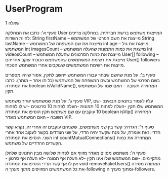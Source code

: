 # UserProgram
שאלה 1: 

סעיף א': 
כתבו את המחלקה User המייצגת משתמש ברשת חברתית. 
במחלקה צריכים להיות השדות: 
String firstName – מייצגת את השם הפרטי של המשתמש
String lastName – מייצגת את שם המשפחה של המשתמש
int age – מייצגת את גיל המשתמש
int imagesCount – מייצגת את כמות התמונות שהעלה המשתמש
int videosCount – מייצגת את כמות הסרטונים שהעלה המשתמש
User[] following – מייצגת את רשימת המשתמשים שהמשתמש הנוכחי עוקב אחריהם
User[] followers מייצגת את רשימת המשתמשים שעוקבים אחרי המשתמש הנוכחי. 


סעיף ב': 
על מנת שהשם שבחר עבורו המשתמש ייחשב לתקין, אסור שיהיו מספרים בשם הפרטי של המשתמש ובשם המשפחה של המשתמש (כל תו אחר – מותר). 
כתבו את המתודה boolean isValidName(), המחזירה תשובה – האם שמו של המשתמש תקין. 

סעיף ג': 
על מנת שמשתמש יוגדר משתמש VIP, עליו לעמוד בתנאים הבאים: 
-שם המשתמש שלו תקין
-העלה לפחות 10 תמונות
-העלה לפחות 10 סרטונים
-יש לו לפחות 10 עוקבים עם שם משתמש תקין
הוסיפו את המתודה boolean isVip() המחזירה תשובה – האם המשתמש מוגדר VIP. 

סעיף ד': 
הגדרה: קשר בין שני משתמשים, ששניהם עוקבים זה אחרי זה, נקרא קשר הדדי. זאת אומרת, על מנת שקשר יהיה הדדי, על שני הצדדים בקשר לעקוב אחד אחרי השני. 
הוסיפו את המתודה int countMutualConnections() המחזירה את כמות הקשרים ההדדיים של משתמש. 


סעיף ה': 
משתמש מסוים מוגדר מזויף אם לפחות שלושה מבין התנאים שלהלן מתקיימים: 
-שם המשתמש שלו אינו תקין
-לא העלה אף תמונה
-לא העלה אף סרטון
-אין לו אף קשר הדדי
הוסיפו את המתודה void removeFakeUsers()
המתודה מסירה את כל המשתמשים המזויפים מתוך מערך ה-following ומתוך מערך ה-followers. 
